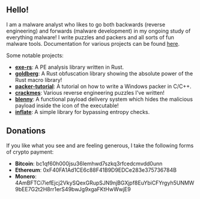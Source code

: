 ## Hello!

I am a malware analyst who likes to go both backwards (reverse engineering) and forwards (malware development) in my ongoing study of everything malware!
I write puzzles and packers and all sorts of fun malware tools. Documentation for various projects can be found [here](https://frank2.github.io).

Some notable projects:

* **[exe-rs](https://github.com/frank2/exe-rs)**: A PE analysis library written in Rust.
* **[goldberg](https://github.com/frank2/goldberg)**: A Rust obfuscation library showing the absolute power of the Rust macro library!
* **[packer-tutorial](https://github.com/frank2/packer-tutorial)**: A tutorial on how to write a Windows packer in C/C++.
* **[crackmes](https://github.com/frank2/crackmes)**: Various reverse engineering puzzles I've written!
* **[blenny](https://github.com/frank2/blenny)**: A functional payload delivery system which hides the malicious payload inside the icon of the executable!
* **[inflate](https://github.com/frank2/inflate)**: A simple library for bypassing entropy checks.

## Donations

If you like what you see and are feeling generous, I take the following forms of crypto payment:

* **Bitcoin**: bc1qf60h000jsu36lemhwd7szkq3rfcedcmvdd0unn
* **Ethereum**: 0xF40FA1Ad1CE6c88F41B9D9EDCe283e375736784B
* **Monero**: 4AmBFTCi7iefEjcj2VkySQexGRupSJN9njBGXjpf8EuYbiCFYrgyh5UNMW9bEE7G2t2H8rr1erS49bwJg9xgaFKtHwWwjE9
